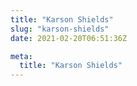 ```yaml
---
title: "Karson Shields"
slug: "karson-shields"
date: 2021-02-20T06:51:36Z

meta:
  title: "Karson Shields"
---
```


